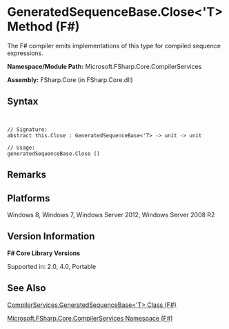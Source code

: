 # GeneratedSequenceBase.Close<'T> Method (F#)

The F# compiler emits implementations of this type for compiled sequence expressions.

**Namespace/Module Path:** Microsoft.FSharp.Core.CompilerServices

**Assembly:** FSharp.Core (in FSharp.Core.dll)


## Syntax


```


// Signature:
abstract this.Close : GeneratedSequenceBase<'T> -> unit -> unit

// Usage:
generatedSequenceBase.Close ()

```



## Remarks

## Platforms
Windows 8, Windows 7, Windows Server 2012, Windows Server 2008 R2


## Version Information
**F# Core Library Versions**

Supported in: 2.0, 4.0, Portable




## See Also
[CompilerServices.GeneratedSequenceBase&#60;'T&#62; Class &#40;F&#35;&#41;](CompilerServices.GeneratedSequenceBase%28%27T%29+Class+%28FSharp%29.md)

[Microsoft.FSharp.Core.CompilerServices Namespace &#40;F&#35;&#41;](Microsoft.FSharp.Core.CompilerServices+Namespace+%28FSharp%29.md)

